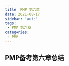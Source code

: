 ```yaml
---
title: PMP 第六章
date: 2021-08-17
sidebar: 'auto'
tags:
 - PMP 第六章
categories:
 - PMP
---
```


## PMP备考第六章总结
